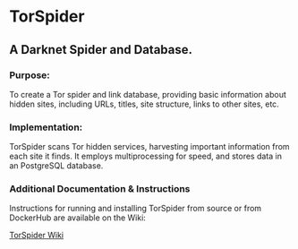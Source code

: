 # TorSpider

## A Darknet Spider and Database.

### Purpose:

To create a Tor spider and link database, providing basic information about hidden sites, including URLs, titles, site structure, links to other sites, etc.

### Implementation:

TorSpider scans Tor hidden services, harvesting important information from each site it finds. It employs multiprocessing for speed, and stores data in an PostgreSQL database.

### Additional Documentation & Instructions
Instructions for running and installing TorSpider from source or from DockerHub are available on the Wiki:

[TorSpider Wiki](https://github.com/TorSpider/TorSpider/wiki)
